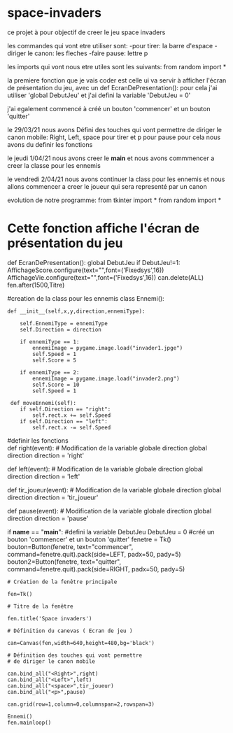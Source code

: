 # space-invaders

ce projet à pour objectif de creer le jeu space invaders

les commandes qui vont etre utiliser sont:
-pour tirer: la barre d'espace
-diriger le canon: les fleches
-faire pause: lettre p

les imports qui vont nous etre utiles sont les suivants:
from random import *


la premiere fonction que je vais coder est celle ui va servir à afficher l'écran de présentation du jeu, avec un 
def EcranDePresentation():
pour cela j'ai utiliser 'global DebutJeu' et j'ai defini la variable 'DebutJeu = 0'

j'ai egalement commencé à créé un bouton 'commencer' et un bouton 'quitter'

le 29/03/21 
nous avons Défini des touches qui vont permettre de diriger le canon mobile: Right, Left, space pour tirer et p pour pause
pour cela nous avons du definir les fonctions

le jeudi 1/04/21
nous avons creer le __main__ et nous avons commmencer a creer la classe pour les ennemis

le vendredi 2/04/21
nous avons continuer la class pour les ennemis et nous allons commencer a creer le joueur qui sera representé par un canon


evolution de notre programme: 
from tkinter import *
from random import *



# Cette fonction affiche l'écran de présentation du jeu
def EcranDePresentation():
    global DebutJeu
    if DebutJeu!=1:
        AffichageScore.configure(text="",font=('Fixedsys',16))
        AffichageVie.configure(text="",font=('Fixedsys',16))
        can.delete(ALL)
        fen.after(1500,Titre)
        
#creation de la class pour les ennemis
class Ennemi():

    def __init__(self,x,y,direction,ennemiType):

        self.EnnemiType = ennemiType
        self.Direction = direction

        if ennemiType == 1:
            ennemiImage = pygame.image.load("invader1.jpge")
            self.Speed = 1
            self.Score = 5

        if ennemiType == 2:
            ennemiImage = pygame.image.load("invader2.png")
            self.Score = 10
            self.Speed = 1
            
     def moveEnnemi(self):
        if self.Direction == "right":
            self.rect.x += self.Speed
        if self.Direction == "left":
            self.rect.x -= self.Speed

#definir les fonctions       
def right(event):
    # Modification de la variable globale direction
    global direction
    direction = 'right'
    
def left(event):
    # Modification de la variable globale direction
    global direction
    direction = 'left'
    
def tir_joueur(event):
    # Modification de la variable globale direction
    global direction
    direction = 'tir_joueur'
    
def pause(event):
    # Modification de la variable globale direction
    global direction
    direction = 'pause'
        
if __name__ == "__main__":
    #defini la variable DebutJeu
    DebutJeu = 0
    #créé un bouton 'commencer' et un bouton 'quitter'
    fenetre = Tk()
    bouton=Button(fenetre, text="commencer", command=fenetre.quit).pack(side=LEFT, padx=50, pady=5)
    bouton2=Button(fenetre, text="quitter", command=fenetre.quit).pack(side=RIGHT, padx=50, pady=5)
    
    
    # Création de la fenêtre principale
    
    fen=Tk()
    
    # Titre de la fenêtre
    
    fen.title('Space invaders')
    
    # Définition du canevas ( Ecran de jeu )
    
    can=Canvas(fen,width=640,height=480,bg='black')
    
    # Définition des touches qui vont permettre
    # de diriger le canon mobile
    
    can.bind_all("<Right>",right)
    can.bind_all("<Left>",left)
    can.bind_all("<space>",tir_joueur)
    can.bind_all("<p>",pause)
    
    can.grid(row=1,column=0,columnspan=2,rowspan=3)
    
    Ennemi()
    fen.mainloop()
    
    
    
    
